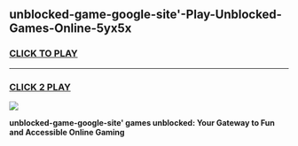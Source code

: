 
## unblocked-game-google-site'-Play-Unblocked-Games-Online-5yx5x
<h3>
<a href="https://premium76.site?title=unblocked-game-google-site'&ref=24A">CLICK TO PLAY</a></h3>
<hr>

<h3>
<a href="https://premium76.site?title=unblocked-game-google-site'&ref=24A">CLICK 2 PLAY</a>
  
</h3>

<a href="https://premium76.site?title=unblocked-game-google-site'&ref=24A"><img src="https://clearcache.store/games.png"></a>


**unblocked-game-google-site' games unblocked: Your Gateway to Fun and Accessible Online Gaming**
